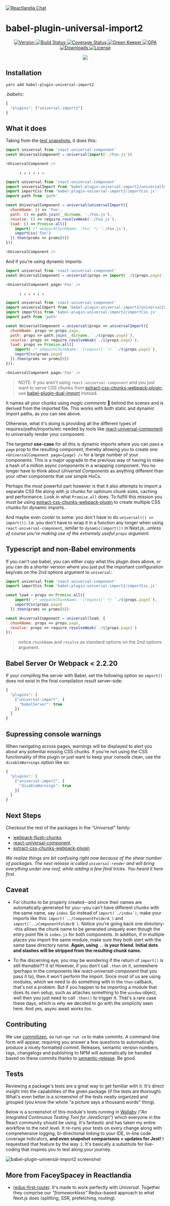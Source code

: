 <a href="https://gitter.im/Reactlandia/Lobby" target="_blank">
  <img alt="Reactlandia Chat" src="https://s3-us-west-1.amazonaws.com/cdn.reactlandia.com/reactlandia-chat.png">
</a>

# babel-plugin-universal-import2

<p align="center">
  <a href="https://www.npmjs.com/package/babel-plugin-universal-import2">
    <img src="https://img.shields.io/npm/v/babel-plugin-universal-import.svg" alt="Version" />
  </a>

  <a href="https://travis-ci.org/faceyspacey/babel-plugin-universal-import2">
    <img src="https://travis-ci.org/faceyspacey/babel-plugin-universal-import.svg?branch=master" alt="Build Status" />
  </a>

  <a href="https://lima.codeclimate.com/github/faceyspacey/babel-plugin-universal-import2/coverage">
    <img src="https://lima.codeclimate.com/github/faceyspacey/babel-plugin-universal-import/badges/coverage.svg" alt="Coverage Status"/>
  </a>

  <a href="https://greenkeeper.io">
    <img src="https://badges.greenkeeper.io/faceyspacey/babel-plugin-universal-import.svg" alt="Green Keeper" />
  </a>

  <a href="https://lima.codeclimate.com/github/faceyspacey/babel-plugin-universal-import">
    <img src="https://lima.codeclimate.com/github/faceyspacey/babel-plugin-universal-import/badges/gpa.svg" alt="GPA" />
  </a>

  <a href="https://www.npmjs.com/package/babel-plugin-universal-import2">
    <img src="https://img.shields.io/npm/dt/babel-plugin-universal-import.svg" alt="Downloads" />
  </a>

  <a href="https://www.npmjs.com/package/babel-plugin-universal-import2">
    <img src="https://img.shields.io/npm/l/babel-plugin-universal-import.svg" alt="License" />
  </a>
</p>


<p align="center">
  <img src="https://s3-us-west-1.amazonaws.com/cdn.reactlandia.com/universal-component-banner.png" />
</p>

## Installation
```
yarn add babel-plugin-universal-import2
```
*.babelrc:*
```js
{
  "plugins": ["universal-import2"]
}
```


## What it does
Taking from the [test snapshots](./__tests__/__snapshots__/index.js.snap), it does this:

```js
import universal from 'react-universal-component'
const UniversalComponent = universal(import('./Foo.js'))

<UniversalComponent />

      ↓ ↓ ↓ ↓ ↓ ↓

import universal from 'react-universal-component'
import universalImport from 'babel-plugin-universal-import2/universalImport.js'
import importCss from 'babel-plugin-universal-import2/importCss.js'
import path from 'path'

const UniversalComponent = universal(universalImport({
  chunkName: () => 'Foo',
  path: () => path.join(__dirname, './Foo.js'),
  resolve: () => require.resolveWeak('./Foo.js'),
  load: () => Promise.all([
    import( /* webpackChunkName: 'Foo' */ './Foo.js'),
    importCss('Foo')
  ]).then(proms => proms[0])
}))

<UniversalComponent />
```

And if you're using dynamic imports:

```js
import universal from 'react-universal-component'
const UniversalComponent = universal(props => import(`./${props.page}`))

<UniversalComponent page='Foo' />

      ↓ ↓ ↓ ↓ ↓ ↓

import universal from 'react-universal-component'
import universalImport from 'babel-plugin-universal-import2/universalImport.js'
import importCss from 'babel-plugin-universal-import2/importCss.js'
import path from 'path'

const UniversalComponent = universal(props => universalImport({
  chunkName: props => props.page,
  path: props => path.join(__dirname, `./${props.page}`),
  resolve: props => require.resolveWeak(`./${props.page}`),
  load: props => Promise.all([
    import( /* webpackChunkName: '[request]' */ `./${props.page}`),
    importCss(props.page)
  ]).then(proms => proms[0])
}));

<UniversalComponent page='Foo' />
```
> NOTE: if you aren't using `react-universal-component` and you just want to serve CSS chunks from [extract-css-chunks-webpack-plugin](https://github.com/faceyspacey/extract-css-chunks-webpack-plugin), use [babel-plugin-dual-import](https://github.com/bloody-ux/babel-plugin-universal-import2) instead.

It names all your chunks using *magic comments* 🔮 behind the scenes and is derived from the imported file. This works with both static and dynamic import paths, as you can see above.

Otherwise, what it's doing is providing all the different types of requires/paths/imports/etc needed by tools like [react-universal-component](https://github.com/faceyspacey/react-universal-component) to universally render your component.

The targeted **use-case** for all this is dynamic imports where you can pass a `page` prop to the resulting component, thereby allowing you to create one `<UniversalComponent page={page} />` for a large number of your components. This is a major upgrade to the previous way of having to make a hash of a million async components in a wrapping component. You no longer have to think about *Universal Components* as anything different than your other components that use simple HoCs.

Perhaps the most powerful part however is that it also attempts to import a separate CSS file along with js chunks for optimum chunk sizes, caching and performance. Look in what `Promise.all` does. To fulfill this mission you must be using [extract-css-chunks-webpack-plugin](https://github.com/faceyspacey/extract-css-chunks-webpack-plugin) to create multiple CSS chunks for dynamic imports.

And maybe even *cooler* to some: you don't have to do `universal(() => import())`. I.e. you don't have to wrap it in a function any longer when using `react-universal-component`, similar to `dynamic(import())` in Next.js...*unless of course you're making use of the extremely useful `props` argument.*

## Typescript and non-Babel environments

If you can't use babel, you can either copy what this plugin does above, or you can do a shorter version where you just put the important configuration key/vals on the 2nd options argument to `universal`:

```js
import universal from 'react-universal-component'
import importCss from 'babel-plugin-universal-import2/importCss.js'

const load = props => Promise.all([
    import( /* webpackChunkName: '[request]' */ `./${props.page}`),
    importCss(props.page)
  ]).then(proms => proms[0])

const UniversalComponent = universal(load, {
  chunkName: props => props.page,
  resolve: props => require.resolveWeak(`./${props.page}`)
});
```
> notice `chunkName` and `resolve` as standard options on the 2nd options argument.

## Babel Server Or Webpack < 2.2.20

If your compiling the server with Babel, set the following option so `import()` does not exist in the final compilation result server-side:

```js
{
  "plugins": [
    ["universal-import", {
      "babelServer": true
    }]
  ]
}
```

## Supressing console warnings

When navigating across pages, warnings will be displayed to alert you about any potential missing CSS chunks. If you're not using the CSS functionality of this plugin or just want to keep your console clean, use the `disableWarnings` option like so:

```js
{
  "plugins": [
    ["universal-import", {
      "disableWarnings": true
    }]
  ]
}
```

## Next Steps

Checkout the rest of the packages in the *"Universal"* family:
- [webpack-flush-chunks](https://github.com/faceyspacey/webpack-flush-chunks)
- [react-universal-component](https://github.com/faceyspacey/react-universal-component)
- [extract-css-chunks-webpack-plugin](https://github.com/faceyspacey/extract-css-chunks-webpack-plugin)

*We realize things are bit confusing right now because of the shear number of packages. The next release is called `universal-render` and will bring everything under one roof, while adding a few final tricks. You heard it here first.*

## Caveat
- For chunks to be properly created--and since their names are automatically generated for you--you can't have different chunks with the same name, say `index`. So instead of ```import(`./index`)```, make your imports like this: ```import(`../ComponentFolderA`)``` and ```import(`../ComponentFolderB`)```. Notice you're going back one directory--this allows the chunk name to be generated uniquely even though the entry point file is `index.js` for both components. In addition, if in multiple places you import the same module, make sure they both start with the same base directory name. **Again, using `..` is your friend. Initial dots and slashes will be stripped from the resulting chunk name.**

- To the discerning eye, you may be wondering if the return of `import()` is still *thenable*?? It is! However, if you don't call `.then` on it, somewhere (perhaps in the components like *react-universal-component* that you pass it to), then it won't perform the import. Since most of us are using modules, which we need to do something with in the `then` callback, that's not a problem. But if you happen to be importing a module that does its own setup, such as attaches something to the `window` object, well then you just need to call `.then()` to trigger it. That's a rare case these days, which is why we decided to go with the simplicity seen here. And yes, async await works too.

## Contributing

We use [commitizen](https://github.com/commitizen/cz-cli), so run `npm run cm` to make commits. A command-line form will appear, requiring you answer a few questions to automatically produce a nicely formatted commit. Releases, semantic version numbers, tags, changelogs and publishing to NPM will automatically be handled based on these commits thanks to [semantic-release](https://github.com/semantic-release/semantic-release). Be good.


## Tests

Reviewing a package's tests are a great way to get familiar with it. It's direct insight into the capabilities of the given package (if the tests are thorough). What's even better is a screenshot of the tests neatly organized and grouped (you know the whole "a picture says a thousand words" thing).

Below is a screenshot of this module's tests running in [Wallaby](https://wallabyjs.com) *("An Integrated Continuous Testing Tool for JavaScript")* which everyone in the React community should be using. It's fantastic and has taken my entire workflow to the next level. It re-runs your tests on every change along with comprehensive logging, bi-directional linking to your IDE, in-line code coverage indicators, **and even snapshot comparisons + updates for Jest!** I requestsed that feature by the way :). It's basically a substitute for live-coding that inspires you to test along your journey.


![babel-plugin-universal-import2 screenshot](./screenshot.png)

## More from FaceySpacey in Reactlandia
- [redux-first-router](https://github.com/faceyspacey/redux-first-router). It's made to work perfectly with *Universal*. Together they comprise our *"frameworkless"* Redux-based approach to what Next.js does (splitting, SSR, prefetching, routing).
